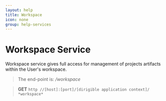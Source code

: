 ```yaml
---
layout: help
title: Workspace
icon: none
group: help-services
---
```


Workspace Service
===

Workspace service gives full access for management of projects artifacts within the User's workspace.

> The end-point is: */workspace*

> **GET** `http //[host]:[port]/[dirigible application context]/ *workspace*`
